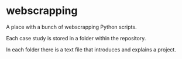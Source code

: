 # webscrapping
A place with a bunch of webscrapping Python scripts.

Each case study is stored in a folder within the repository.

In each folder there is a text file that introduces and explains a project.